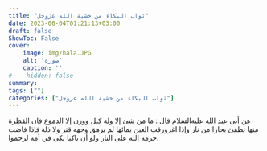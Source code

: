 ```yaml
---
title: "ثواب البكاء من خشية الله عزوجل"
date: 2023-06-04T01:21:13+03:00
draft: false
ShowToc: False
cover:
    image: img/hala.JPG
    alt: 'صورة'
    caption: ''
#    hidden: false
summary: 
tags: [""]
categories: ["ثواب البكاء من خشية الله عزوجل"]
---
```

عن أبي عبد الله عليه‌السلام قال : ما من شئ إلا وله كيل ووزن إلا
الدموع فان القطرة منها تطفئ بحارا من نار وإذا اغرورقت العين بمائها
لم يرهق وجهه قتر ولا ذلة فإذا فاضت حرمه الله على النار ولو أن باكيا
بكى في أمة لرحموا.

